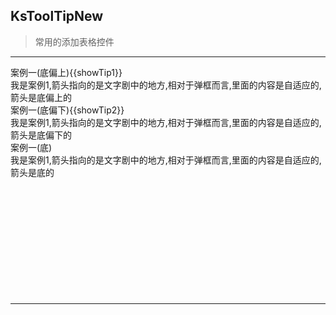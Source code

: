 ## KsToolTipNew

> 常用的添加表格控件

---

<div class="ks-row" style="margin-bottom:200px">
    <div class="ks-col">
        <ks-tool-tip-Website  placement="bottom-start" 
        :show.sync = "showTip1">
            <div>案例一(底偏上){{showTip1}}</div>
            <div slot="content">
                <div :style="{width:width + 'px'}" >我是案例1,箭头指向的是文字剧中的地方,相对于弹框而言,里面的内容是自适应的,箭头是底偏上的</div>
            </div>
        </ks-tool-tip-Website>
    </div>
    <div class="ks-col">
        <ks-tool-tip-Website  placement="bottom-end"
        :show.sync  = "showTip2">
            <div>案例一(底偏下){{showTip2}}</div>
            <div slot="content">
                <div :style="{width:width + 'px'}">我是案例1,箭头指向的是文字剧中的地方,相对于弹框而言,里面的内容是自适应的,箭头是底偏下的</div>
            </div>
        </ks-tool-tip-Website>
    </div>
    <div class="ks-col">
        <ks-tool-tip-content  placement="bottom">
            <div>案例一(底)</div>
            <div slot="content">
                <div :style="{width:width + 'px'}">我是案例1,箭头指向的是文字剧中的地方,相对于弹框而言,里面的内容是自适应的,箭头是底的</div>
            </div>
        </ks-tool-tip-content>
    </div>
</div>


-----

<script>
export default {
    data(){
        return {  
            width:500,
            showTip1:false,
            showTip2:false
        }  
    },
    methods:{
        showTipInfo(val){
            this.showTip2 = val
        }
    },
    ready(){}
}
</script>
<style>
    .ksUl{overflow: hidden;}
    .ksUl ul li{float:left;margin-right: 50px;margin-bottom: 150px;}

</style>





